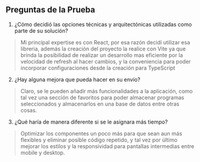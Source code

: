 ## Preguntas de la Prueba

1. ¿Cómo decidió las opciones técnicas y arquitectónicas utilizadas como parte de su solución? 

> Mi principal expertise es con React, por esa razón decidí utilizar esa libreria, además la creación del proyecto la realice con Vite ya que brinda la posibilidad de realizar un desarrollo mas eficiente por la velocidad de refresh al hacer cambios, y la conveniencia para poder incorporar configuraciones desde la creación para TypeScript


2. ¿Hay alguna mejora que pueda hacer en su envío?

> Claro, se le pueden añadir más funcionalidades a la aplicación, como tal vez una sección de favoritos para poder almacenar programas seleccionados y almacenarlos en una base de datos entre otras cosas.

3. ¿Qué haría de manera diferente si se le asignara más tiempo?

> Optimizar los componentes un poco más para que sean aun más flexibles y eliminar posible código repetido, y tal vez por último mejorar los estilos y la responsividad para pantallas intermedias entre mobile y desktop.
